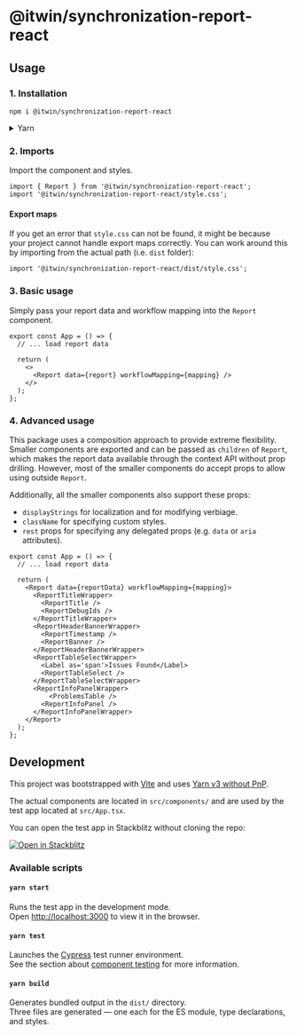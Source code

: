 # @itwin/synchronization-report-react

## Usage

### 1. Installation

```
npm i @itwin/synchronization-report-react
```

<details>
<summary>Yarn</summary>

```
yarn add @itwin/synchronization-report-react
```

</details>

### 2. Imports

Import the component and styles.

```tsx
import { Report } from '@itwin/synchronization-report-react';
import '@itwin/synchronization-report-react/style.css';
```

#### Export maps

If you get an error that `style.css` can not be found, it might be because your project cannot handle export maps correctly. You can work around this by importing from the actual path (i.e. `dist` folder):

```tsx
import '@itwin/synchronization-report-react/dist/style.css';
```

### 3. Basic usage

Simply pass your report data and workflow mapping into the `Report` component.

```tsx
export const App = () => {
  // ... load report data

  return (
    <>
      <Report data={report} workflowMapping={mapping} />
    </>
  );
};
```

### 4. Advanced usage

This package uses a composition approach to provide extreme flexibility. Smaller components are exported and can be passed as `children` of `Report`, which
makes the report data available through the context API without prop drilling. However, most of the smaller components do accept props to allow using outside `Report`.

Additionally, all the smaller components also support these props:

- `displayStrings` for localization and for modifying verbiage.
- `className` for specifying custom styles.
- `rest` props for specifying any delegated props (e.g. `data` or `aria` attributes).

```tsx
export const App = () => {
  // ... load report data

  return (
    <Report data={reportData} workflowMapping={mapping}>
      <ReportTitleWrapper>
        <ReportTitle />
        <ReportDebugIds />
      </ReportTitleWrapper>
      <ReportHeaderBannerWrapper>
        <ReportTimestamp />
        <ReportBanner />
      </ReportHeaderBannerWrapper>
      <ReportTableSelectWrapper>
        <Label as='span'>Issues Found</Label>
        <ReportTableSelect />
      </ReportTableSelectWrapper>
      <ReportInfoPanelWrapper>
          <ProblemsTable />
        <ReportInfoPanel />
      </ReportInfoPanelWrapper>
    </Report>
  );
};
```

## Development

This project was bootstrapped with [Vite](https://vitejs.dev/) and uses [Yarn v3 without PnP](https://yarnpkg.com/getting-started/migration).

The actual components are located in `src/components/` and are used by the test app located at `src/App.tsx`.

You can open the test app in Stackblitz without cloning the repo:

[![Open in Stackblitz](https://camo.githubusercontent.com/bf5c9492905b6d3b558552de2c848c7cce2e0a0f0ff922967115543de9441522/68747470733a2f2f646576656c6f7065722e737461636b626c69747a2e636f6d2f696d672f6f70656e5f696e5f737461636b626c69747a2e737667)](https://stackblitz.com/github/iTwin/synchronization-report-react)

### Available scripts

#### `yarn start`

Runs the test app in the development mode.\
Open [http://localhost:3000](http://localhost:3000) to view it in the browser.

#### `yarn test`

Launches the [Cypress](https://docs.cypress.io/) test runner environment.\
See the section about [component testing](https://docs.cypress.io/guides/component-testing/introduction) for more information.

#### `yarn build`

Generates bundled output in the `dist/` directory.\
Three files are generated — one each for the ES module, type declarations, and styles.
